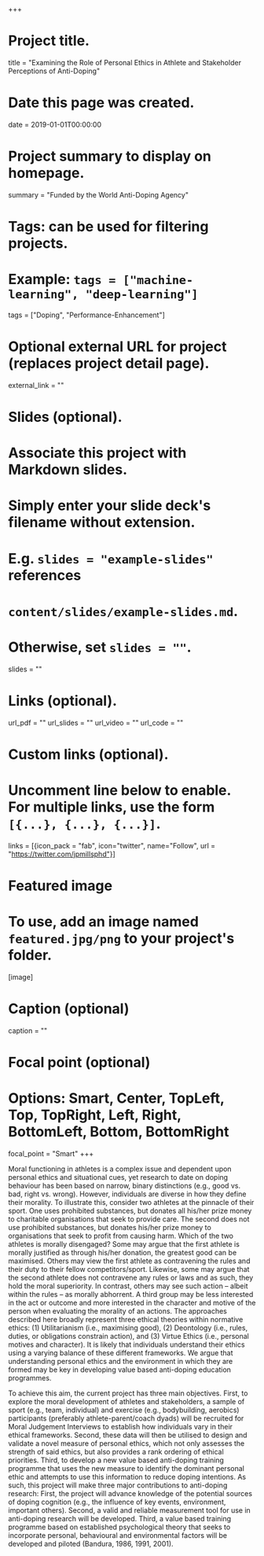 +++
# Project title.
title = "Examining the Role of Personal Ethics in Athlete and Stakeholder Perceptions of Anti-Doping"

# Date this page was created.
date = 2019-01-01T00:00:00

# Project summary to display on homepage.
summary = "Funded by the World Anti-Doping Agency"

# Tags: can be used for filtering projects.
# Example: `tags = ["machine-learning", "deep-learning"]`
tags = ["Doping", "Performance-Enhancement"]

# Optional external URL for project (replaces project detail page).
external_link = ""

# Slides (optional).
#   Associate this project with Markdown slides.
#   Simply enter your slide deck's filename without extension.
#   E.g. `slides = "example-slides"` references
#   `content/slides/example-slides.md`.
#   Otherwise, set `slides = ""`.
slides = ""

# Links (optional).
url_pdf = ""
url_slides = ""
url_video = ""
url_code = ""

# Custom links (optional).
#   Uncomment line below to enable. For multiple links, use the form `[{...}, {...}, {...}]`.
links = [{icon_pack = "fab", icon="twitter", name="Follow", url = "https://twitter.com/jpmillsphd"}]

# Featured image
# To use, add an image named `featured.jpg/png` to your project's folder.
[image]
  # Caption (optional)
  caption = ""

  # Focal point (optional)
  # Options: Smart, Center, TopLeft, Top, TopRight, Left, Right, BottomLeft, Bottom, BottomRight
  focal_point = "Smart"
+++

Moral functioning in athletes is a complex issue and dependent uponpersonal ethics and situational cues, yet research to date on dopingbehaviour has been based on narrow, binary distinctions (e.g., goodvs. bad, right vs. wrong). However, individuals are diverse in howthey define their morality. To illustrate this, consider two athletes atthe pinnacle of their sport. One uses prohibited substances, butdonates all his/her prize money to charitable organisations that seekto provide care. The second does not use prohibited substances, butdonates his/her prize money to organisations that seek to profit fromcausing harm. Which of the two athletes is morally disengaged?Some may argue that the first athlete is morally justified as throughhis/her donation, the greatest good can be maximised. Others mayview the first athlete as contravening the rules and their duty to theirfellow competitors/sport. Likewise, some may argue that the secondathlete does not contravene any rules or laws and as such, they holdthe moral superiority. In contrast, others may see such action –albeit within the rules – as morally abhorrent. A third group may beless interested in the act or outcome and more interested in thecharacter and motive of the person when evaluating the morality ofan actions. The approaches described here broadly represent threeethical theories within normative ethics: (1) Utilitarianism (i.e.,maximising good), (2) Deontology (i.e., rules, duties, or obligationsconstrain action), and (3) Virtue Ethics (i.e., personal motives andcharacter). It is likely that individuals understand their ethics using avarying balance of these different frameworks. We argue thatunderstanding personal ethics and the environment in which theyare formed may be key in developing value based anti-dopingeducation programmes. 

To achieve this aim, the current project has three main objectives. First, to explore the moral development of athletes and stakeholders, a sample of sport (e.g., team, individual) and exercise (e.g., bodybuilding, aerobics) participants (preferably athlete-parent/coach dyads) will be recruited for Moral Judgement Interviews to establish how individuals vary in their ethical frameworks. Second, these data will then be utilised to design andvalidate a novel measure of personal ethics, which not only assesses the strength of said ethics, but also provides a rank ordering of ethical priorities. Third, to develop a new value based anti-doping training programme that uses the new measure to identify thedominant personal ethic and attempts to use this information to reduce doping intentions. As such, this project will make three major contributions to anti-doping research: First, the project will advance knowledge of the potential sources of doping cognition (e.g., theinfluence of key events, environment, important others). Second, a valid and reliable measurement tool for use in anti-doping research will be developed. Third, a value based training programme based on established psychological theory that seeks to incorporate personal, behavioural and environmental factors will be developed and piloted (Bandura, 1986, 1991, 2001).
